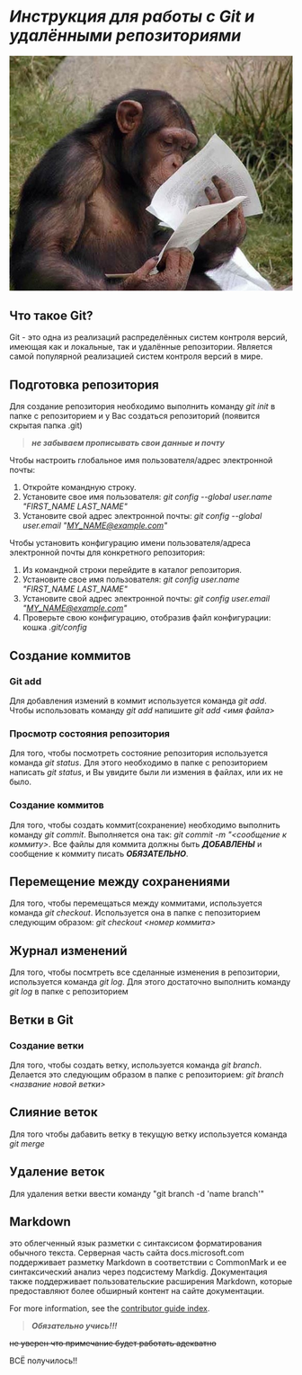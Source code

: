 # *Инструкция для работы с ***Git*** и удалёнными репозиториями*

![читай инструкции](/monkey%20is%20reading%20manual.jpg)

## Что такое Git?
Git - это одна из реализаций распределённых систем контроля версий, имеющая как и локальные, так и удалённые репозитории. Является самой популярной реализацией систем контроля версий в мире.
## Подготовка репозитория
Для создание репозитория необходимо выполнить команду *git init*  в папке с репозиторием и у Вас создаться репозиторий (появится скрытая папка .git)

 >***не забываем прописывать свои данные и почту***
  
  Чтобы настроить глобальное имя пользователя/адрес электронной почты: 
  
  1. Откройте командную строку. 
  2. Установите свое имя пользователя: *git config --global user.name "FIRST_NAME LAST_NAME"*
  3.  Установите свой адрес электронной почты: *git config --global user.email "MY_NAME@example.com"* 
   
   Чтобы установить конфигурацию имени пользователя/адреса электронной почты для конкретного репозитория: 
   1. Из командной строки перейдите в каталог репозитория. 
   2. Установите свое имя пользователя: *git config user.name "FIRST_NAME LAST_NAME"* 
   3. Установите свой адрес электронной почты: *git config user.email "MY_NAME@example.com"* 
   4. Проверьте свою конфигурацию, отобразив файл конфигурации: кошка *.git/config*

## Создание коммитов

### Git add
Для добавления измений в коммит используется команда *git add*. Чтобы использовать команду *git add* напишите *git add <имя файла>*

### Просмотр состояния репозитория
Для того, чтобы посмотреть состояние репозитория используется команда *git status*. Для этого необходимо в папке с репозиторием написать *git status*, и Вы увидите были ли измения в файлах, или их не было.

### Создание коммитов
Для того, чтобы создать коммит(сохранение) необходимо выполнить команду *git commit*. Выполняется она так: *git commit -m "<сообщение к коммиту>*. Все файлы для коммита должны быть ***ДОБАВЛЕНЫ*** и сообщение к коммиту писать ***ОБЯЗАТЕЛЬНО***.

## Перемещение между сохранениями
Для того, чтобы перемещаться между коммитами, используется команда *git checkout*. Используется она в папке с пепозиторием следующим образом: *git checkout <номер коммита>*

## Журнал изменений
Для того, чтобы посмтреть все сделанные изменения в репозитории, используется команда *git log*. Для этого достаточно выполнить команду *git log* в папке с репозиторием

## Ветки в Git

### Создание ветки

Для того, чтобы создать ветку, используется команда *git branch*. Делается это следующим образом в папке с репозиторием: *git branch <название новой ветки>*

## Слияние веток

Для того чтобы дабавить ветку в текущую ветку используется команда *git merge <name branch>*

## Удаление веток
Для удаления ветки ввести команду "git branch -d 'name branch'"

## Markdown 
это облегченный язык разметки с синтаксисом форматирования обычного текста. Серверная часть сайта docs.microsoft.com поддерживает разметку Markdown в соответствии с CommonMark и ее синтаксический анализ через подсистему Markdig. Документация также поддерживает пользовательские расширения Markdown, которые предоставляют более обширный контент на сайте документации.



For more information, see the [contributor guide index](https://learn.microsoft.com/ru-ru/contribute/markdown-reference).



>***Обязательно учись!!!***

~~не уверен что примечание будет работать адекватно~~

ВСЁ получилось!!
